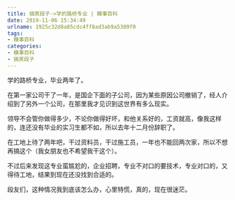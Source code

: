 ```yaml
---
title: 搞笑段子->学的路桥专业 | 糗事百科
date: 2019-11-06 15:34:49
urlname: 1925c32d8a85cdc4ff8ad3ab9a5309f0
tags: 
- 糗事百科
categories:
- 糗事百科
- 搞笑段子
---
```

学的路桥专业，毕业两年了。

在第一家公司干了一年，是国企下面的子公司，因为某些原因公司撤销了，经人介绍到了另外一个公司，在那里我才见识到这世界有多么现实。

领导不会管你做得多少，不论你做得好坏，和他关系好的，工资就高，像我这样的，连还没有毕业的实习生都不如，所以去年十二月份辞职了。

在工地上待了两年吧，干过资料员，干过施工员，一年也不能回两次家，所以不想再搞这个（我女朋友也不希望我干这个）。

不过后来发现这专业蛮尴尬的，企业招聘，专业不对口的要技术，专业对口的，又得待工地，结果到现在还没找到合适的。

段友们，这种情况我到底该怎么办，心里特慌，真的，现在很迷茫。


